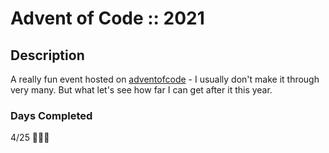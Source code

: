 # Advent of Code :: 2021

## Description
A really fun event hosted on [adventofcode](https://adventofcode.com) - I usually don't make it through very many.
But what let's see how far I can get after it this year.

### Days Completed
4/25 🦀🦀🦀
